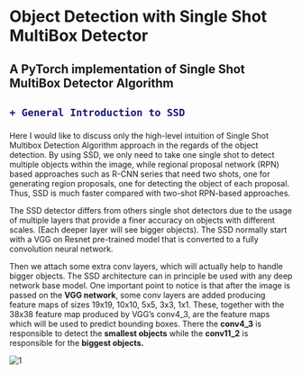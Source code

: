 # Object Detection with Single Shot MultiBox Detector

## A PyTorch implementation of Single Shot MultiBox Detector Algorithm

<h2>

```diff
+ General Introduction to SSD 
```

</h2>

<p1>
Here I would like to discuss only the high-level intuition of Single Shot Multibox Detection Algorithm approach in the regards of the object detection.
By using SSD, we only need to take one single shot to detect multiple objects within the image, while regional proposal network (RPN) based approaches such as R-CNN series that need two shots, one for generating region proposals, one for detecting the object of each proposal. Thus, SSD is much faster compared with two-shot RPN-based approaches.

</p1>

<p2>

The SSD detector differs from others single shot detectors due to the usage of multiple layers that provide a finer accuracy on objects with different scales. (Each deeper layer will see bigger objects).
The SSD normally start with a VGG on Resnet pre-trained model that is converted to a fully convolution neural network. 

</p2>

<p3>

Then we attach some extra conv layers, which will actually help to handle bigger objects. The SSD architecture can in principle be used with any deep network base model.
One important point to notice is that after the image is passed on the **VGG network**, some conv layers are added producing feature maps of sizes 19x19, 10x10, 5x5, 3x3, 1x1. These, together with the 38x38 feature map produced by VGG’s conv4_3, are the feature maps which will be used to predict bounding boxes.
There the **conv4_3** is responsible to detect the **smallest objects** while the **conv11_2** is responsible for the **biggest objects.**

</p3>

![1](https://user-images.githubusercontent.com/30608533/50615335-2b6f4680-0ef5-11e9-966b-710526972251.jpg)











